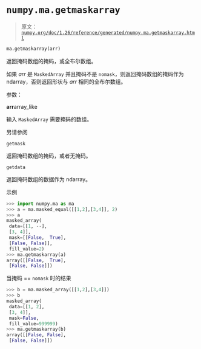 # `numpy.ma.getmaskarray`

> 原文：[`numpy.org/doc/1.26/reference/generated/numpy.ma.getmaskarray.html`](https://numpy.org/doc/1.26/reference/generated/numpy.ma.getmaskarray.html)

```py
ma.getmaskarray(arr)
```

返回掩码数组的掩码，或全布尔数组。

如果 *arr* 是 `MaskedArray` 并且掩码不是 `nomask`，则返回掩码数组的掩码作为 ndarray，否则返回形状与 *arr* 相同的全布尔数组。

参数：

**arr**array_like

输入 `MaskedArray` 需要掩码的数组。

另请参阅

`getmask`

返回掩码数组的掩码，或者无掩码。

`getdata`

返回掩码数组的数据作为 ndarray。

示例

```py
>>> import numpy.ma as ma
>>> a = ma.masked_equal([[1,2],[3,4]], 2)
>>> a
masked_array(
 data=[[1, --],
 [3, 4]],
 mask=[[False,  True],
 [False, False]],
 fill_value=2)
>>> ma.getmaskarray(a)
array([[False,  True],
 [False, False]]) 
```

当掩码 == `nomask` 时的结果

```py
>>> b = ma.masked_array([[1,2],[3,4]])
>>> b
masked_array(
 data=[[1, 2],
 [3, 4]],
 mask=False,
 fill_value=999999)
>>> ma.getmaskarray(b)
array([[False, False],
 [False, False]]) 
```

